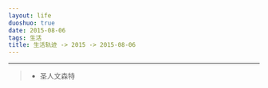 ```yaml
---
layout: life
duoshuo: true
date: 2015-08-06
tags: 生活
title: 生活轨迹 -> 2015 -> 2015-08-06
---
```


*******

> * 圣人文森特


